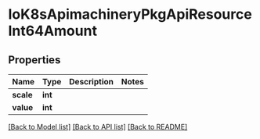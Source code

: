 # IoK8sApimachineryPkgApiResourceInt64Amount

## Properties
Name | Type | Description | Notes
------------ | ------------- | ------------- | -------------
**scale** | **int** |  | 
**value** | **int** |  | 

[[Back to Model list]](../README.md#documentation-for-models) [[Back to API list]](../README.md#documentation-for-api-endpoints) [[Back to README]](../README.md)


